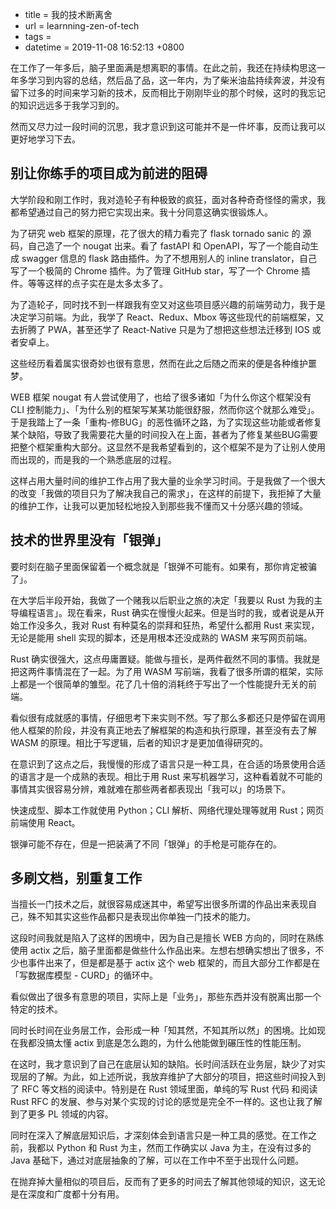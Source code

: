  - title = 我的技术断离舍
 - url = learnning-zen-of-tech
 - tags = 
 - datetime = 2019-11-08 16:52:13 +0800

在工作了一年多后，脑子里面满是想离职的事情。在此之前，我还在持续构思这一年多学习到内容的总结，然后品了品，这一年内，为了柴米油盐持续奔波，并没有留下过多的时间来学习新的技术，反而相比于刚刚毕业的那个时候，这时的我忘记的知识远远多于我学习到的。

然而又尽力过一段时间的沉思，我才意识到这可能并不是一件坏事，反而让我可以更好地学习下去。

<!--more-->

## 别让你练手的项目成为前进的阻碍

大学阶段和刚工作时，我对造轮子有种极致的疯狂，面对各种奇奇怪怪的需求，我都希望通过自己的努力把它实现出来。我十分同意这确实很锻炼人。

为了研究 web 框架的原理，花了很大的精力看完了 flask tornado sanic 的 源码，自己造了一个 nougat 出来。看了 fastAPI 和 OpenAPI，写了一个能自动生成 swagger 信息的 flask 路由插件。为了不想用别人的 inline translator，自己写了一个极简的 Chrome 插件。为了管理 GitHub star，写了一个 Chrome 插件。等等这样的点子实在是太多太多了。

为了造轮子，同时找不到一样跟我有空又对这些项目感兴趣的前端劳动力，我于是决定学习前端。为此，我学了 React、Redux、Mbox 等这些现代的前端框架，又去折腾了 PWA，甚至还学了 React-Native 只是为了想把这些想法迁移到 IOS 或者安卓上。

这些经历看着属实很奇妙也很有意思，然而在此之后随之而来的便是各种维护噩梦。

WEB 框架 nougat 有人尝试使用了，也给了很多诸如「为什么你这个框架没有 CLI 控制能力」、「为什么别的框架写某某功能很舒服，然而你这个就那么难受」。于是我踏上了一条「重构-修BUG」的恶性循环之路，为了实现这些功能或者修复某个缺陷，导致了我需要花大量的时间投入在上面，甚者为了修复某些BUG需要把整个框架重构大部分。这显然不是我希望看到的，这个框架不是为了让别人使用而出现的，而是我的一个熟悉底层的过程。

这样占用大量时间的维护工作占用了我大量的业余学习时间。于是我做了一个很大的改变「我做的项目只为了解决我自己的需求」，在这样的前提下，我拒掉了大量的维护工作，让我可以更加轻松地投入到那些我不懂而又十分感兴趣的领域。

## 技术的世界里没有「银弹」

要时刻在脑子里面保留着一个概念就是「银弹不可能有。如果有，那你肯定被骗了」。

在大学后半段开始，我做了一个赌我以后职业之旅的决定「我要以 Rust 为我的主导编程语言」。现在看来，Rust 确实在慢慢火起来。但是当时的我，或者说是从开始工作没多久，我对 Rust 有种莫名的崇拜和狂热，希望什么都用 Rust 来实现，无论是能用 shell 实现的脚本，还是用根本还没成熟的 WASM 来写网页前端。

Rust 确实很强大，这点毋庸置疑。能做与擅长，是两件截然不同的事情。我就是把这两件事情混在了一起。为了用 WASM 写前端，我看了很多所谓的框架，实际上都是一个很简单的雏型。花了几十倍的消耗终于写出了一个性能提升无关的前端。

看似很有成就感的事情，仔细思考下来实则不然。写了那么多都还只是停留在调用他人框架的阶段，并没有真正地去了解框架的构造和执行原理，甚至没有去了解 WASM 的原理。相比于写逻辑，后者的知识才是更加值得研究的。

在意识到了这点之后，我慢慢的形成了语言只是一种工具，在合适的场景使用合适的语言才是一个成熟的表现。相比于用 Rust 来写机器学习，这种看着就不可能的事情其实很容易分辨，难就难在那些两者都表现出「我可以」的场景下。

快速成型、脚本工作就使用 Python；CLI 解析、网络代理处理等就用 Rust；网页前端使用 React。 

银弹可能不存在，但是一把装满了不同「银弹」的手枪是可能存在的。

## 多刷文档，别重复工作

当擅长一门技术之后，就很容易成迷其中，希望写出很多所谓的作品出来表现自己，殊不知其实这些作品都只是表现出你单独一门技术的能力。

这段时间我就是陷入了这样的困境中，因为自己是擅长 WEB 方向的，同时在熟练使用 actix 之后，脑子里面都是做些什么作品出来。左想右想确实想出了很多，不少也事件出来了，但是都是基于 actix 这个 web 框架的，而且大部分工作都是在「写数据库模型 - CURD」的循环中。

看似做出了很多有意思的项目，实际上是「业务」，那些东西并没有脱离出那一个特定的技术。

同时长时间在业务层工作，会形成一种「知其然，不知其所以然」的困境。比如现在我都没搞太懂 actix 到底是怎么跑的，为什么他能做到碾压性的性能压制。

在这时，我才意识到了自己在底层认知的缺陷。长时间活跃在业务层，缺少了对实现层的了解。为此，如上述所说，我放弃维护了大部分的项目，把这些时间投入到了 RFC 等文档的阅读中。特别是在 Rust 领域里面，单纯的写 Rust 代码 和阅读 Rust RFC 的发展、参与对某个实现的讨论的感觉是完全不一样的。这也让我了解到了更多 PL 领域的内容。

同时在深入了解底层知识后，才深刻体会到语言只是一种工具的感觉。在工作之前，我都以 Python 和 Rust 为主，然而工作确实以 Java 为主，在没有过多的 Java 基础下，通过对底层抽象的了解，可以在工作中不至于出现什么问题。

在抛弃掉大量相似的项目后，反而有了更多的时间去了解其他领域的知识，这无论是在深度和广度都十分有用。